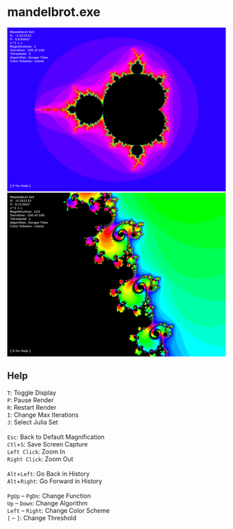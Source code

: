 mandelbrot.exe
==============

![Main Cardiod](/res/2020_06_14_083030_-_2_0_64_000000000000e0bf_0000000000000000.png)
![Zoom](/res/2020_06_14_083232_-_2_3_64_769646b921b3e8bf_23e155e90106bcbf.png)

Help
----

`T`:  Toggle Display <br />
`P`:  Pause Render <br />
`R`:  Restart Render <br />
`I`:  Change Max Iterations <br />
`J`:  Select Julia Set <br />
<br />
`Esc`:  Back to Default Magnification <br />
`Ctl`+`S`:  Save Screen Capture <br />
`Left Click`:  Zoom In <br />
`Right Click`:  Zoom Out <br />
<br />
`Alt`+`Left`:  Go Back in History <br />
`Alt`+`Right`:  Go Forward in History <br />
<br />
`PgUp` &ndash; `PgDn`:  Change Function <br />
`Up` &ndash; `Down`:  Change Algorithm <br />
`Left` &ndash; `Right`:  Change Color Scheme <br />
`[` &ndash; `]`:  Change Threshold <br />
